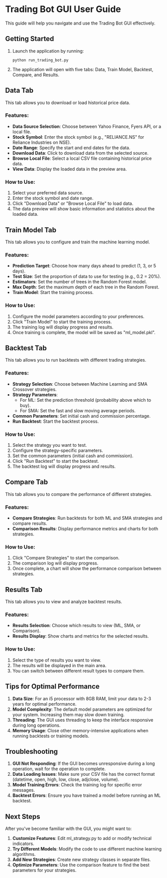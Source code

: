 # Trading Bot GUI User Guide

This guide will help you navigate and use the Trading Bot GUI effectively.

## Getting Started

1. Launch the application by running:
   ```
   python run_trading_bot.py
   ```

2. The application will open with five tabs: Data, Train Model, Backtest, Compare, and Results.

## Data Tab

This tab allows you to download or load historical price data.

### Features:

- **Data Source Selection**: Choose between Yahoo Finance, Fyers API, or a local file.
- **Stock Symbol**: Enter the stock symbol (e.g., "RELIANCE.NS" for Reliance Industries on NSE).
- **Date Range**: Specify the start and end dates for the data.
- **Download Data**: Click to download data from the selected source.
- **Browse Local File**: Select a local CSV file containing historical price data.
- **View Data**: Display the loaded data in the preview area.

### How to Use:

1. Select your preferred data source.
2. Enter the stock symbol and date range.
3. Click "Download Data" or "Browse Local File" to load data.
4. The data preview will show basic information and statistics about the loaded data.

## Train Model Tab

This tab allows you to configure and train the machine learning model.

### Features:

- **Prediction Target**: Choose how many days ahead to predict (1, 3, or 5 days).
- **Test Size**: Set the proportion of data to use for testing (e.g., 0.2 = 20%).
- **Estimators**: Set the number of trees in the Random Forest model.
- **Max Depth**: Set the maximum depth of each tree in the Random Forest.
- **Train Model**: Start the training process.

### How to Use:

1. Configure the model parameters according to your preferences.
2. Click "Train Model" to start the training process.
3. The training log will display progress and results.
4. Once training is complete, the model will be saved as "ml_model.pkl".

## Backtest Tab

This tab allows you to run backtests with different trading strategies.

### Features:

- **Strategy Selection**: Choose between Machine Learning and SMA Crossover strategies.
- **Strategy Parameters**:
  - For ML: Set the prediction threshold (probability above which to buy).
  - For SMA: Set the fast and slow moving average periods.
- **Common Parameters**: Set initial cash and commission percentage.
- **Run Backtest**: Start the backtest process.

### How to Use:

1. Select the strategy you want to test.
2. Configure the strategy-specific parameters.
3. Set the common parameters (initial cash and commission).
4. Click "Run Backtest" to start the backtest.
5. The backtest log will display progress and results.

## Compare Tab

This tab allows you to compare the performance of different strategies.

### Features:

- **Compare Strategies**: Run backtests for both ML and SMA strategies and compare results.
- **Comparison Results**: Display performance metrics and charts for both strategies.

### How to Use:

1. Click "Compare Strategies" to start the comparison.
2. The comparison log will display progress.
3. Once complete, a chart will show the performance comparison between strategies.

## Results Tab

This tab allows you to view and analyze backtest results.

### Features:

- **Results Selection**: Choose which results to view (ML, SMA, or Comparison).
- **Results Display**: Show charts and metrics for the selected results.

### How to Use:

1. Select the type of results you want to view.
2. The results will be displayed in the main area.
3. You can switch between different result types to compare them.

## Tips for Optimal Performance

1. **Data Size**: For an i5 processor with 8GB RAM, limit your data to 2-3 years for optimal performance.
2. **Model Complexity**: The default model parameters are optimized for your system. Increasing them may slow down training.
3. **Threading**: The GUI uses threading to keep the interface responsive during long operations.
4. **Memory Usage**: Close other memory-intensive applications when running backtests or training models.

## Troubleshooting

1. **GUI Not Responding**: If the GUI becomes unresponsive during a long operation, wait for the operation to complete.
2. **Data Loading Issues**: Make sure your CSV file has the correct format (datetime, open, high, low, close, adjclose, volume).
3. **Model Training Errors**: Check the training log for specific error messages.
4. **Backtest Errors**: Ensure you have trained a model before running an ML backtest.

## Next Steps

After you've become familiar with the GUI, you might want to:

1. **Customize Features**: Edit ml_strategy.py to add or modify technical indicators.
2. **Try Different Models**: Modify the code to use different machine learning algorithms.
3. **Add New Strategies**: Create new strategy classes in separate files.
4. **Optimize Parameters**: Use the comparison feature to find the best parameters for your strategies.
